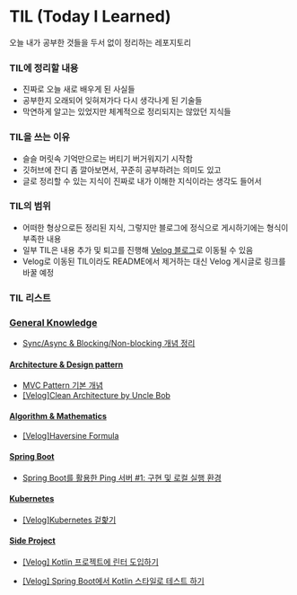 # TIL (Today I Learned)

오늘 내가 공부한 것들을 두서 없이 정리하는 레포지토리

### TIL에 정리할 내용
* 진짜로 오늘 새로 배우게 된 사실들
* 공부한지 오래되어 잊혀져가다 다시 생각나게 된 기술들
* 막연하게 알고는 있었지만 체계적으로 정리되지는 않았던 지식들

### TIL을 쓰는 이유
* 슬슬 머릿속 기억만으로는 버티기 버거워지기 시작함
* 깃허브에 잔디 좀 깔아보면서, 꾸준히 공부하려는 의미도 있고
* 글로 정리할 수 있는 지식이 진짜로 내가 이해한 지식이라는 생각도 들어서

### TIL의 범위

* 어떠한 형상으로든 정리된 지식, 그렇지만 블로그에 정식으로 게시하기에는 형식이 부족한 내용
* 일부 TIL은 내용 추가 및 퇴고를 진행해 [Velog 블로그](https://velog.io/@revimal)로 이동될 수 있음
* Velog로 이동된 TIL이라도 README에서 제거하는 대신 Velog 게시글로 링크를 바꿀 예정

### TIL 리스트

### [General Knowledge](general_knowledge)
* [Sync/Async & Blocking/Non-blocking 개념 정리](general_knowledge/Sync_Async_and_Blocking_Non-blocking_개념_정리.md)

#### [Architecture & Design pattern](architecture_and_design_pattern)
* [MVC Pattern 기본 개념](architecture_and_design_pattern/MVC_Pattern_기본_개념.md)
* [[Velog]Clean Architecture by Uncle Bob](https://velog.io/@revimal/Architecture-Clean-Architecture-by-Uncle-Bob)

#### [Algorithm & Mathematics](algorithm_and_mathematics)

* [[Velog]Haversine Formula](https://velog.io/@revimal/Mathematics-Haversine-Formula)

#### [Spring Boot](spring_boot)
* [Spring Boot를 활용한 Ping 서버 #1: 구현 및 로컬 실행 환경](spring_boot/Spring_Boot를_활용한_Ping_서버_1_구현_및_로컬_실행_환경.md)

#### [Kubernetes](k8s)
* [[Velog]Kubernetes 겉핥기](https://velog.io/@revimal/Kubernetes-Kubernetes-%EA%B2%89%ED%95%A5%EA%B8%B0)

#### [Side Project](side_project)

* [[Velog] Kotlin 프로젝트에 린터 도입하기](https://velog.io/@revimal/Kotlin-Ktlint%EC%99%80-Detekt-%EB%8F%84%EC%9E%85%ED%95%98%EA%B8%B0)

* [[Velog] Spring Boot에서 Kotlin 스타일로 테스트 하기](https://velog.io/@revimal/Kotlin-Kotest%EC%99%80-MockK%EB%A1%9C-Spring-Boot%EC%97%90%EC%84%9C-Kotlin-%EC%8A%A4%ED%83%80%EC%9D%BC-%ED%85%8C%EC%8A%A4%ED%8A%B8-%EC%9E%91%EC%84%B1)
